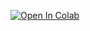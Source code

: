 
[![Open In Colab](https://colab.research.google.com/assets/colab-badge.svg)](https://colab.research.google.com/drive/1x4oPzsLJFBGXEXlG93eHieW4374hc76x#scrollTo=3ogyVFSTaV8a)

